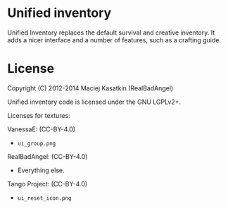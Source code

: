 Unified inventory
=================

Unified Inventory replaces the default survival and creative inventory.
It adds a nicer interface and a number of features, such as a crafting guide.

License
=======

Copyright (C) 2012-2014 Maciej Kasatkin (RealBadAngel)

Unified inventory code is licensed under the GNU LGPLv2+.

Licenses for textures:

VanessaE: (CC-BY-4.0)
  * `ui_group.png`

RealBadAngel: (CC-BY-4.0)
  * Everything else.

Tango Project: (CC-BY-4.0)
  * `ui_reset_icon.png`
